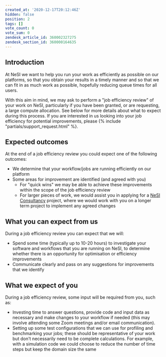 ```yaml
---
created_at: '2020-12-17T20:12:46Z'
hidden: false
position: 2
tags: []
vote_count: 0
vote_sum: 0
zendesk_article_id: 360002327275
zendesk_section_id: 360000164635
---
```


## Introduction

At NeSI we want to help you run your work as efficiently as possible on
our platforms, so that you obtain your results in a timely manner and so
that we can fit in as much work as possible, hopefully reducing queue
times for all users.

With this aim in mind, we may ask to perform a "job efficiency review"
of your work on NeSI, particularly if you have been granted, or are
requesting, a large compute allocation. See below for more details about
what to expect during this process. If you are interested in us looking
into your job efficiency for potential improvements, please {% include "partials/support_request.html" %}.

## Expected outcomes

At the end of a job efficiency review you could expect one of the
following outcomes:

- We determine that your workflow/jobs are running efficiently on our
    platform
- Some areas for improvement are identified (and agreed with you)
    - For "quick wins" we may be able to achieve these improvements
        within the scope of the job efficiency review
    - For larger pieces of work, we would assist you in applying for a
        [NeSI Consultancy](../../Getting_Started/Getting_Help/Consultancy.md)
        project, where we would work with you on a longer term project
        to implement any agreed changes

## What you can expect from us

During a job efficiency review you can expect that we will:

- Spend some time (typically up to 10-20 hours) to investigate your
    software and workflows that you are running on NeSI, to determine
    whether there is an opportunity for optimisation or efficiency
    improvements
- Communicate clearly and pass on any suggestions for improvements
    that we identify

## What we expect of you

During a job efficiency review, some input will be required from you,
such as:

- Investing time to answer questions, provide code and input data as
    necessary and make changes to your workflow if needed (this may
    involve attending some Zoom meetings and/or email communication).
- Setting up some test configurations that we can use for profiling
    and benchmarking your jobs; these should be representative of your
    work but don't necessarily need to be complete calculations. For
    example, with a simulation code we could choose to reduce the number
    of time steps but keep the domain size the same
